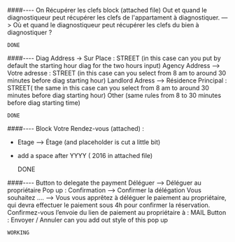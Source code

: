 ####----
On Récupérer les clefs block (attached file)
Out et quand le diagnostiqueur peut récupérer
les clefs de l'appartament à diagnostiquer.
—>
Où et quand le diagnostiqueur peut récupérer les clefs du bien à diagnostiquer ?

    DONE

####----
Diag Address ->  Sur Place : STREET         (in this case can you put by default the starting hour diag for the two hours input)
Agency Address —>   Votre adresse : STREET     (in this case can you select from 8 am to around 30 minutes before diag starting hour)
Landlord Adress —> Résidence Principal : STREET( the same in this case can you select from 8 am to around 30 minutes before diag starting hour)
Other (same rules from 8 to 30 minutes before diag starting time)

    DONE

####----
Block Votre Rendez-vous (attached) : 
- Etage —> Étage  (and placeholder is cut a little bit)
- add a space after YYYY ( 2016 in attached file)

    DONE

####----
Button to delegate the payment
Déléguer —> Déléguer au propriétaire
Pop up : 
Confirmation —> Confirmer la délégation
Vous souhaitez …. 
—>
Vous vous apprêtez à déléguer le paiement au propriétaire, qui devra effectuer le paiement sous 4h pour confirmer la réservation.
Confirmez-vous l’envoie du lien de paiement au propriétaire à : MAIL
Button : Envoyer   /    Annuler   can you add out style of this pop up

    WORKING